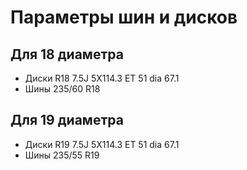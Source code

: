 # Параметры шин и дисков

## Для 18 диаметра

- Диски R18 7.5J 5X114.3 ET 51 dia 67.1 
- Шины 235/60 R18

## Для 19 диаметра

- Диски R19 7.5J 5X114.3 ET 51 dia 67.1 
- Шины 235/55 R19


